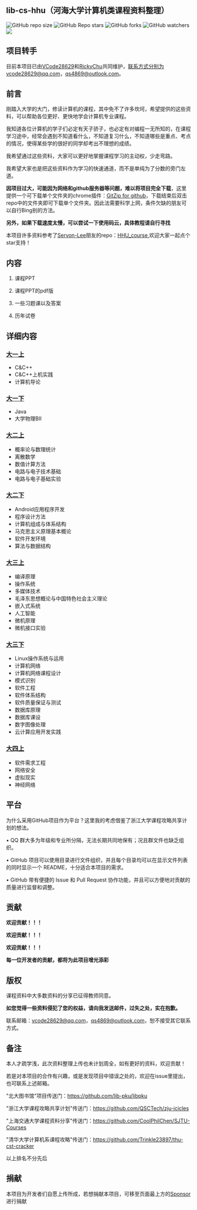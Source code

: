 lib-cs-hhu（河海大学计算机类课程资料整理）
-----
![GitHub repo size](https://img.shields.io/github/repo-size/yuchenii/lib-cs-hhu)  ![GitHub Repo stars](https://img.shields.io/github/stars/yuchenii/lib-cs-hhu?style=flat)  ![GitHub forks](https://img.shields.io/github/forks/yuchenii/lib-cs-hhu?style=flat)  ![GitHub watchers](https://img.shields.io/github/watchers/yuchenii/lib-cs-hhu?style=flat)  [![](https://img.shields.io/badge/LeetCode-rickychu-{#00FF00}.svg)](https://leetcode-cn.com/u/rickychu)


项目转手
----
目前本项目已由[VCode28629](https://github.com/VCode28629)和[RickyChu](https://github.com/Ricky-Chu)共同维护，联系方式分别为vcode28629@qq.com，qs4869@outlook.com。


前言
----
刚踏入大学的大门，修读计算机的课程，其中免不了许多坎坷，希望提供的这些资料，可以帮助各位更好、更快地学会计算机专业课程。

我知道各位计算机的学子们必定有天子骄子，也必定有对编程一无所知的，在课程学习途中，经常会遇到不知道看什么，不知道复习什么，不知道哪些是重点、考点的情况，使得某些学的很好的同学却考出不理想的成绩。

我希望通过这些资料，大家可以更好地掌握课程学习的主动权，少走弯路。

我希望大家也是把这些资料作为学习的快速通道，而不是单纯为了分数的旁门左道。

**因项目过大，可能因为网络和github服务器等问题，难以将项目完全下载**，这里提供一个可下载单个文件夹的chrome插件：[GitZip for github](https://chrome.google.com/webstore/detail/gitzip-for-github/ffabmkklhbepgcgfonabamgnfafbdlkn/related)，下载结束后双击repo中的文件夹即可下载单个文件夹。因此法需要科学上网，条件欠缺的朋友可以自行Bing别的方法。

**另外，如果下载速度太慢，可以尝试一下使用码云，具体教程请自行寻找**

本项目许多资料参考了[Servon-Lee](https://github.com/Servon-Lee)朋友的repo：[HHU_course](https://github.com/Servon-Lee/HHU_course),欢迎大家一起点个star支持！

内容
------
1. 课程PPT

2. 课程PPT的pdf版

3. 一些习题课以及答案

4. 历年试卷

## 详细内容

### [大一上](https://github.com/yuchenii/lib-cs-hhu/tree/master/%E5%A4%A7%E4%B8%80%E4%B8%8A)

* C&C++
* C&C++上机实践
* 计算机导论

### [大一下](https://github.com/yuchenii/lib-cs-hhu/tree/master/%E5%A4%A7%E4%B8%80%E4%B8%8B)

* Java
* 大学物理BII

### [大二上](https://github.com/yuchenii/lib-cs-hhu/tree/master/%E5%A4%A7%E4%BA%8C%E4%B8%8A)

* 概率论与数理统计
* 离散数学
* 数值计算方法
* 电路与电子技术基础
* 电路与电子基础实验

### [大二下](https://github.com/yuchenii/lib-cs-hhu/tree/master/%E5%A4%A7%E4%BA%8C%E4%B8%8B)

* Android应用程序开发
* 程序设计方法
* 计算机组成与体系结构
* 马克思主义原理基本概论
* 软件开发环境
* 算法与数据结构

### [大三上](https://github.com/yuchenii/lib-cs-hhu/tree/master/%E5%A4%A7%E4%B8%89%E4%B8%8A)

* 编译原理
* 操作系统
* 多媒体技术
* 毛泽东思想概论与中国特色社会主义理论
* 嵌入式系统
* 人工智能
* 微机原理
* 微机接口实验

### [大三下](https://github.com/yuchenii/lib-cs-hhu/tree/master/%E5%A4%A7%E4%B8%89%E4%B8%8B)

* Linux操作系统与运用
* 计算机网络
* 计算机网络课程设计
* 模式识别
* 软件工程
* 软件体系结构
* 软件质量保证与测试
* 数据库原理
* 数据库课设
* 数字图像处理
* 云计算应用开发实践

### [大四上](https://github.com/yuchenii/lib-cs-hhu/tree/master/%E5%A4%A7%E5%9B%9B%E4%B8%8A)

* 软件需求工程
* 网络安全
* 虚拟现实
* 神经网络

平台
-------

为什么采用GitHub项目作为平台？这里我的考虑借鉴了浙江大学课程攻略共享计划的想法。

• QQ 群大多为年级和专业所分隔，无法长期共同地保有；况且群文件也缺乏组织。

• GitHub 项目可以使用目录进行文件组织，并且每个目录均可以在显示文件列表的同时显示一个 README，十分适合本项目的需求。

• GitHub 带有便捷的 Issue 和 Pull Request 协作功能，并且可以方便地对贡献的质量进行监督和调整。

贡献
------
**欢迎贡献！！！**

**欢迎贡献！！！**

**欢迎贡献！！！**

**每一位开发者的贡献，都将为此项目增光添彩**

版权
------
课程资料中大多数资料的分享已征得教师同意。

**如您觉得一些资料侵犯了您的权益，请向我发送邮件，过失之处，实在抱歉。**

联系邮箱：vcode28629@qq.com，qs4869@outlook.com，恕不接受其它联系方式。

备注
------
本人才疏学浅，此次资料整理上传也未计划周全，如有更好的资料，欢迎贡献！

若是对本项目的合作有兴趣，或是发现项目中错误之处的，欢迎在issue里提出，也可联系上述邮箱。


"北大图书馆"项目传送门：https://github.com/lib-pku/libpku

"浙江大学课程攻略共享计划"传送门：https://github.com/QSCTech/zju-icicles

"上海交通大学课程资料分享"传送门：https://github.com/CoolPhilChen/SJTU-Courses

"清华大学计算机系课程攻略"传送门：https://github.com/Trinkle23897/thu-cst-cracker

以上排名不分先后

## 捐献

本项目为开发者们自愿上传所成，若想捐献本项目，可移至页面最上方的[Sponsor](https://github.com/Ricky-Chu/lib-cs-hhu/blob/master/Donate/alipay.jpg)进行捐献
